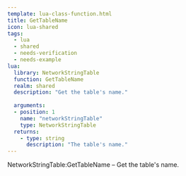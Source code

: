 ```yaml
---
template: lua-class-function.html
title: GetTableName
icon: lua-shared
tags:
  - lua
  - shared
  - needs-verification
  - needs-example
lua:
  library: NetworkStringTable
  function: GetTableName
  realm: shared
  description: "Get the table's name."
  
  arguments:
  - position: 1
    name: "networkStringTable"
    type: NetworkStringTable
  returns:
    - type: string
      description: "The table's name."
---
```


<div class="lua__search__keywords">
NetworkStringTable:GetTableName &#x2013; Get the table's name.
</div>
